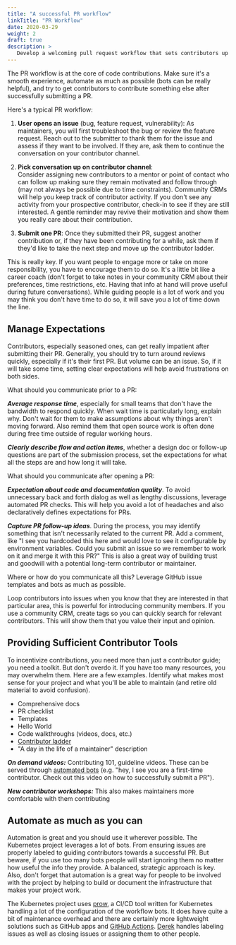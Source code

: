 ```yaml
---
title: "A successful PR workflow"
linkTitle: "PR Workflow"
date: 2020-03-29
weight: 2
draft: true
description: >
   Develop a welcoming pull request workflow that sets contributors up for success.
---
```


The PR workflow is at the core of code contributions. Make sure it's a smooth experience, automate as much as possible (bots can be really helpful), and try to get contributors to contribute something else after successfully submitting a PR. 

Here's a typical PR workflow: 
   1. **User opens an issue** (bug, feature request, vulnerability): As maintainers, you will first troubleshoot the bug or review the feature request. Reach out to the submitter to thank them for the issue and assess if they want to be involved. If they are, ask them to continue the conversation on your contributor channel. 

   2. **Pick conversation up on contributor channel**:  
Consider assigning new contributors to a mentor or point of contact who can follow up making sure they remain motivated and follow through (may not always be possible due to time constraints). Community CRMs will help you keep track of contributor activity. If you don't see any activity from your prospective contributor, check-in to see if they are still interested. A gentle reminder may revive their motivation and show them you really care about their contribution. 

   3. **Submit one PR**: Once they submitted their PR, suggest another contribution or, if they have been contributing for a while, ask them if they'd like to take the next step and move up the contributor ladder.  

This is really key. If you want people to engage more or take on more responsibility, you have to encourage them to do so. It's a little bit like a career coach (don't forget to take notes in your community CRM about their preferences, time restrictions, etc. Having that info at hand will prove useful during future conversations). While guiding people is a lot of work and you may think you don't have time to do so, it will save you a lot of time down the line. 

## Manage Expectations 

Contributors, especially seasoned ones, can get really impatient after submitting their PR. Generally, you should try to turn around reviews quickly, especially if it's their first PR. But volume can be an issue. So, if it will take some time, setting clear expectations will help avoid frustrations on both sides.   

What should you communicate prior to a PR:  

  ***Average response time***, especially for small teams that don't have the bandwidth to respond quickly. When wait time is particularly long, explain why. Don't wait for them to make assumptions about why things aren't moving forward. Also remind them that open source work is often done during free time outside of regular working hours.  

  ***Clearly describe flow and action items***, whether a design doc or follow-up questions are part of the submission process, set the expectations for what all the steps are and how long it will take.  

What should you communicate after opening a PR:  
   
   ***Expectation about code and documentation quality***. To avoid unnecessary back and forth dialog as well as lengthy discussions, leverage automated PR checks. This will help you avoid a lot of headaches and also declaratively defines expectations for PRs.  

   ***Capture PR follow-up ideas***. During the process, you may identify something that isn't necessarily related to the current PR. Add a comment, like "I see you hardcoded this here and would love to see it configurable by environment variables. Could you submit an issue so we remember to work on it and merge it with this PR?" This is also a great way of building trust and goodwill with a potential long-term contributor or maintainer.  

Where or how do you communicate all this? Leverage GitHub issue templates and bots as much as possible.

Loop contributors into issues when you know that they are interested in that particular area, this is powerful for introducing community members. If you use a community CRM, create tags so you can quickly search for relevant contributors. This will show them that you value their input and opinion. 

## Providing Sufficient Contributor Tools

To incentivize contributions, you need more than just a contributor guide; you need a toolkit. But don't overdo it. If you have too many resources, you may overwhelm them. Here are a few examples. Identify what makes most sense for your project and what you'll be able to maintain (and retire old material to avoid confusion). 

   * Comprehensive docs 
   * PR checklist  
   * Templates  
   * Hello World 
   * Code walkthroughs (videos, docs, etc.)
   * [Contributor ladder]
   * "A day in the life of a maintainer" description 

***On demand videos:*** Contributing 101, guideline videos. These can be served through [automated bots](https://github.com/hoodiehq/first-timers-bot) (e.g.  "hey, I see you are a first-time contributor. Check out this video on how to successfully submit a PR").  

***New contributor workshops:*** This also makes maintainers more comfortable with them contributing  

[Contributor ladder]: https://github.com/cncf/project-template/blob/main/CONTRIBUTOR_LADDER.md

## Automate as much as you can  

Automation is great and you should use it wherever possible. The Kubernetes project leverages a lot of bots. From ensuring issues are properly labeled to guiding contributors towards a successful PR. But beware, if you use too many bots people will start ignoring them no matter how useful the info they provide. A balanced, strategic approach is key. Also, don't forget that automation is a great way for people to be involved with the project by helping to build or document the infrastructure that makes your project work.  

The Kubernetes project uses [prow](https://github.com/kubernetes/test-infra/tree/master/prow), a CI/CD tool written for Kubernetes handling a lot of the configuration of the workflow bots. It does have quite a bit of maintenance overhead and there are certainly more lightweight solutions such as GitHub apps and [GitHub Actions](https://github.com/actions). [Derek](https://github.com/alexellis/derek) handles labeling issues as well as closing issues or assigning them to other people.  

